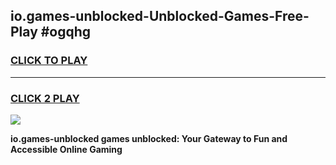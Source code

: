 
## io.games-unblocked-Unblocked-Games-Free-Play #ogqhg
<h3>
<a href="https://us.freeplayer.one?title=io.games-unblocked&ref=9M">CLICK TO PLAY</a></h3>
<hr>

<h3>
<a href="https://us.freeplayer.one?title=io.games-unblocked&ref=9M">CLICK 2 PLAY</a>
  
</h3>

<a href="https://us.freeplayer.one?title=io.games-unblocked&ref=9M"><img src="https://clearcache.store/games.png"></a>


**io.games-unblocked games unblocked: Your Gateway to Fun and Accessible Online Gaming**
